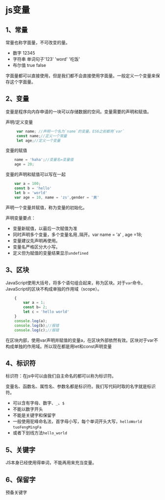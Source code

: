 # js变量

## 1、常量

常量也称字面量，不可改变的量。

- 数字 12345
- 字符串 单词句子'123' 'word' '吃饭'
- 布尔值 true false

字面量都可以直接使用，但是我们都不会直接使用字面量。一般定义一个变量来保存这个字面量。

## 2、变量

变量是程序向内存申请的一块可以存储数据的空间。变量需要的声明和赋值。

声明/定义变量

```js
     var name; //声明一个名为`name`的变量。ES6之前都用`var`
     const name;//定义一个常量
     let age;//定义一个变量
```

变量的赋值

```js
	name = 'haha';//变量名=变量值
	age = 20;
```

变量的声明和赋值可以写在一起

```js
    var a = 100;
    const b = 'hello'
    let b = 'world'
	var age = 10, name = 'zs',gender = '男'
```

声明一个变量并赋值，称为变量的初始化。

声明变量要点：

- 变量新赋值，以最后一次赋值为准
- 同时声明多个变量，多个变量名用`,`隔开。var name = 'a' , age =18;
- 变量建议先声明再使用。
- 变量名严格区分大小写。
- 定义但为赋值的变量结果显示`undefined`

## 3、区块

JavaScript使用大括号，将多个语句组合起来，称为区块。对于`var`命令，JavaScript的区块不构成单独的作用域（scope）。

````js
    {
        var a = 1;
        const b= 2;
        let c = 'hello world'
    }
    console.log(a);
    console.log(b);//报错
    console.log(c);//报错
````

在区块内部，使用var声明并赋值的变量a，在区块外部依然有效。区块对于var不构成单独的作用域。所以现在都是用let和const声明变量

## 4、标识符

标识符：在js中可以由我们自主命名的都可以称为标识符。

变量名、函数名、属性名、参数名都是标识符。我们写代码时取的名字就是标识符。

- 可以含有字母、数字、`_`、`$`
- 不能以数字开头
- 不能是关键字和保留字
- 一般使用驼峰命名法，首字母小写，每个单词开头大写，`helloWorld` `tuoFengMingFa`
- 或者下划线方法`hello_world`

## 5、关键字

JS本身已经使用得单词，不能再用来充当变量。

## 6、保留字

预备关键字

